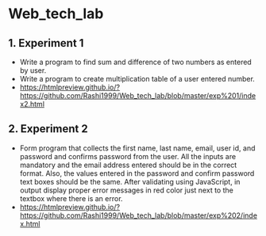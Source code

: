# Web_tech_lab

## 1. Experiment 1
- Write a program to find sum and difference of two numbers as entered by user.
- Write a program to create multiplication table of a user entered number.
- https://htmlpreview.github.io/?https://github.com/Rashi1999/Web_tech_lab/blob/master/exp%201/index2.html

## 2. Experiment 2
- Form program that collects the first name, last name, email, user id, and password and confirms password from the user. All the inputs are mandatory and the email address entered should be in the correct format. Also, the values entered in the password and confirm password text boxes should be the same. After validating
using JavaScript, in output display proper error messages in red color just next to the textbox where there is an error.
- https://htmlpreview.github.io/?https://github.com/Rashi1999/Web_tech_lab/blob/master/exp%202/index.html
